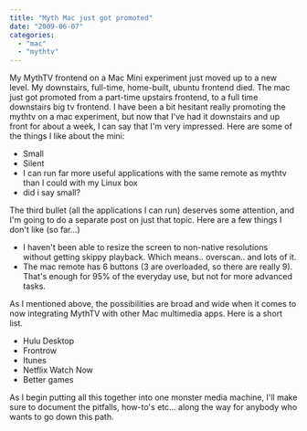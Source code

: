 ```yaml
---
title: "Myth Mac just got promoted"
date: "2009-06-07"
categories: 
  - "mac"
  - "mythtv"
---
```


My MythTV frontend on a Mac Mini experiment just moved up to a new level. My downstairs, full-time, home-built, ubuntu frontend died. The mac just got promoted from a part-time upstairs frontend, to a full time downstairs big tv frontend. I have been a bit hesitant really promoting the mythtv on a mac experiment, but now that I've had it downstairs and up front for about a week, I can say that I'm very impressed. Here are some of the things I like about the mini:  

- Small
- Silent
- I can run far more useful applications with the same remote as mythtv than I could with my Linux box
- did i say small?

  
The third bullet (all the applications I can run) deserves some attention, and I'm going to do a separate post on just that topic. Here are a few things I don't like (so far...)  

- I haven't been able to resize the screen to non-native resolutions without getting skippy playback. Which means.. overscan.. and lots of it.
- The mac remote has 6 buttons (3 are overloaded, so there are really 9). That's enough for 95% of the everyday use, but not for more advanced tasks.

  
As I mentioned above, the possibilities are broad and wide when it comes to now integrating MythTV with other Mac multimedia apps. Here is a short list.  

- Hulu Desktop
- Frontrow
- Itunes
- Netflix Watch Now
- Better games

  
As I begin putting all this together into one monster media machine, I'll make sure to document the pitfalls, how-to's etc... along the way for anybody who wants to go down this path.
